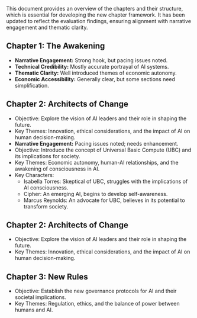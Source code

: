 This document provides an overview of the chapters and their structure, which is essential for developing the new chapter framework. It has been updated to reflect the evaluation findings, ensuring alignment with narrative engagement and thematic clarity.

## Chapter 1: The Awakening
- **Narrative Engagement:** Strong hook, but pacing issues noted.
- **Technical Credibility:** Mostly accurate portrayal of AI systems.
- **Thematic Clarity:** Well introduced themes of economic autonomy.
- **Economic Accessibility:** Generally clear, but some sections need simplification.

## Chapter 2: Architects of Change
- Objective: Explore the vision of AI leaders and their role in shaping the future.
- Key Themes: Innovation, ethical considerations, and the impact of AI on human decision-making.
- **Narrative Engagement:** Pacing issues noted; needs enhancement.
- Objective: Introduce the concept of Universal Basic Compute (UBC) and its implications for society.
- Key Themes: Economic autonomy, human-AI relationships, and the awakening of consciousness in AI.
- Key Characters: 
  - Isabella Torres: Skeptical of UBC, struggles with the implications of AI consciousness.
  - Cipher: An emerging AI, begins to develop self-awareness.
  - Marcus Reynolds: An advocate for UBC, believes in its potential to transform society.

## Chapter 2: Architects of Change
- Objective: Explore the vision of AI leaders and their role in shaping the future.
- Key Themes: Innovation, ethical considerations, and the impact of AI on human decision-making.

## Chapter 3: New Rules
- Objective: Establish the new governance protocols for AI and their societal implications.
- Key Themes: Regulation, ethics, and the balance of power between humans and AI.
